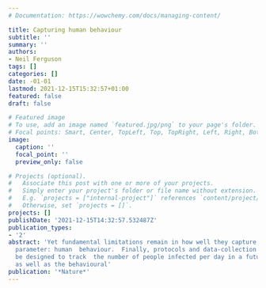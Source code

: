 ```yaml
---
# Documentation: https://wowchemy.com/docs/managing-content/

title: Capturing human behaviour
subtitle: ''
summary: ''
authors:
- Neil Ferguson
tags: []
categories: []
date: -01-01
lastmod: 2021-12-15T15:32:57+01:00
featured: false
draft: false

# Featured image
# To use, add an image named `featured.jpg/png` to your page's folder.
# Focal points: Smart, Center, TopLeft, Top, TopRight, Left, Right, BottomLeft, Bottom, BottomRight.
image:
  caption: ''
  focal_point: ''
  preview_only: false

# Projects (optional).
#   Associate this post with one or more of your projects.
#   Simply enter your project's folder or file name without extension.
#   E.g. `projects = ["internal-project"]` references `content/project/deep-learning/index.md`.
#   Otherwise, set `projects = []`.
projects: []
publishDate: '2021-12-15T14:32:57.532487Z'
publication_types:
- '2'
abstract: 'Yet fundamental limitations remain in how well they capture a key social
  parameter: human  behaviour.  Finally, protocols and data-collection systems should
  be designed to track  the number of people infected per day in a future lethal outbreak
  as well as the behavioural'
publication: '*Nature*'
---
```

